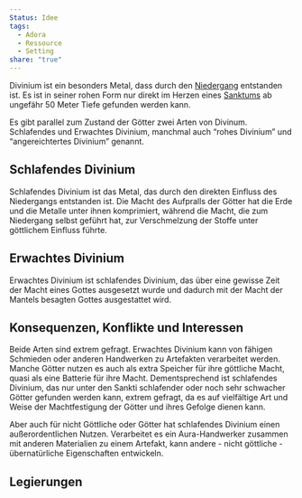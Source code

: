 ```yaml
---
Status: Idee
tags:
  - Adora
  - Ressource
  - Setting
share: "true"
---
```

Divinium ist ein besonders Metal, dass durch den [Niedergang](../../Geschichte%20von%20Adora/Der%20Niedergang.md) entstanden ist. Es ist in seiner rohen Form nur direkt im Herzen eines [Sanktums](../../G%C3%B6tter/Das%20Sanktum.md) ab ungefähr 50 Meter Tiefe gefunden werden kann. 

Es gibt parallel zum Zustand der Götter zwei Arten von Divinum. Schlafendes und Erwachtes Divinium, manchmal auch “rohes Divinium” und “angereichtertes Divinium” genannt. 


## Schlafendes Divinium

Schlafendes Divinium ist das Metal, das durch den direkten Einfluss des Niedergangs entstanden ist. Die Macht des Aufpralls der Götter hat die Erde und die Metalle unter ihnen komprimiert, während die Macht, die zum Niedergang selbst geführt hat, zur Verschmelzung der Stoffe unter göttlichem Einfluss führte. 


## Erwachtes Divinium

Erwachtes Divinium ist schlafendes Divinium, das über eine gewisse Zeit der Macht eines Gottes ausgesetzt wurde und dadurch mit der Macht der Mantels besagten Gottes ausgestattet wird. 


## Konsequenzen, Konflikte und Interessen

Beide Arten sind extrem gefragt. Erwachtes Divinium kann von fähigen Schmieden oder anderen Handwerken zu Artefakten verarbeitet werden. Manche Götter nutzen es auch als extra Speicher für ihre göttliche Macht, quasi als eine Batterie für ihre Macht. Dementsprechend ist schlafendes Divinium, das nur unter den Sankti schlafender oder noch sehr schwacher Götter gefunden werden kann, extrem gefragt, da es auf vielfältige Art und Weise der Machtfestigung der Götter und ihres Gefolge dienen kann. 

Aber auch für nicht Göttliche oder Götter hat schlafendes Divinium einen außerordentlichen Nutzen. Verarbeitet es ein Aura-Handwerker zusammen mit anderen Materialien zu einem Artefakt, kann andere - nicht göttliche - übernatürliche Eigenschaften entwickeln. 



## Legierungen

